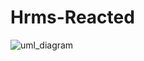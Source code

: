 # Hrms-Reacted
![uml_diagram](https://user-images.githubusercontent.com/64644865/121082561-f151af80-c7e6-11eb-96d8-aabb5674fff1.png)

